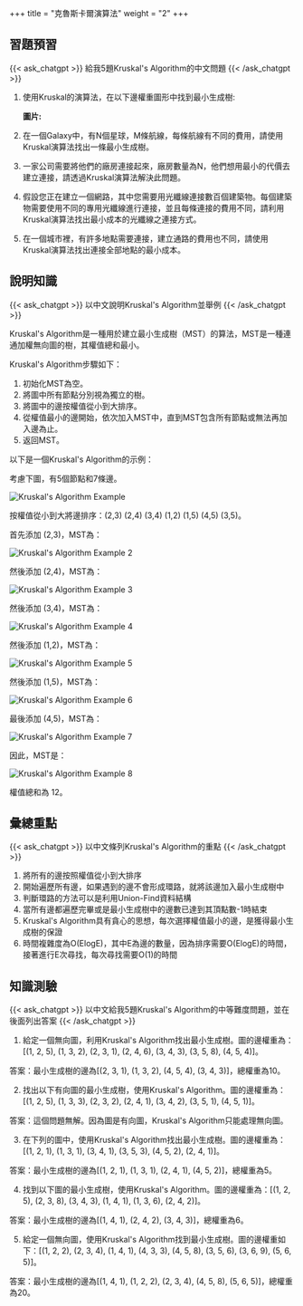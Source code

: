 +++
title = "克魯斯卡爾演算法"
weight = "2"
+++
## 習題預習
{{< ask_chatgpt >}}
給我5題Kruskal's Algorithm的中文問題
{{< /ask_chatgpt >}}



1. 使用Kruskal的演算法，在以下邊權重圖形中找到最小生成樹:
      
      **圖片:**

2. 在一個Galaxy中，有N個星球，M條航線，每條航線有不同的費用，請使用Kruskal演算法找出一條最小生成樹。

3. 一家公司需要將他們的廠房連接起來，廠房數量為N，他們想用最小的代價去建立連接，請透過Kruskal演算法解決此問題。

4. 假設您正在建立一個網路，其中您需要用光纖線連接數百個建築物。每個建築物需要使用不同的專用光纖線進行連接，並且每條連接的費用不同，請利用Kruskal演算法找出最小成本的光纖線之連接方式。

5. 在一個城市裡，有許多地點需要連接，建立通路的費用也不同，請使用Kruskal演算法找出連接全部地點的最小成本。   

## 說明知識
{{< ask_chatgpt >}}
以中文說明Kruskal's Algorithm並舉例
{{< /ask_chatgpt >}}



Kruskal's Algorithm是一種用於建立最小生成樹（MST）的算法，MST是一種連通加權無向圖的樹，其權值總和最小。

Kruskal's Algorithm步驟如下：

1. 初始化MST為空。
2. 將圖中所有節點分別視為獨立的樹。
3. 將圖中的邊按權值從小到大排序。
4. 從權值最小的邊開始，依次加入MST中，直到MST包含所有節點或無法再加入邊為止。
5. 返回MST。

以下是一個Kruskal's Algorithm的示例：

考慮下圖，有5個節點和7條邊。

![Kruskal's Algorithm Example](https://i.imgur.com/4Lf6ZCd.png)

按權值從小到大將邊排序：(2,3) (2,4) (3,4) (1,2) (1,5) (4,5) (3,5)。

首先添加 (2,3)，MST為：

![Kruskal's Algorithm Example 2](https://i.imgur.com/2Xg20s1.png)

然後添加 (2,4)，MST為：

![Kruskal's Algorithm Example 3](https://i.imgur.com/YKmGv8t.png)

然後添加 (3,4)，MST為：

![Kruskal's Algorithm Example 4](https://i.imgur.com/ZbWjKFF.png)

然後添加 (1,2)，MST為：

![Kruskal's Algorithm Example 5](https://i.imgur.com/zBlEwS1.png)

然後添加 (1,5)，MST為：

![Kruskal's Algorithm Example 6](https://i.imgur.com/UyNZ059.png)

最後添加 (4,5)，MST為：

![Kruskal's Algorithm Example 7](https://i.imgur.com/eR5G177.png)

因此，MST是：

![Kruskal's Algorithm Example 8](https://i.imgur.com/JQuSkKj.png)

權值總和為 12。   

## 彙總重點
{{< ask_chatgpt >}}
以中文條列Kruskal's Algorithm的重點
{{< /ask_chatgpt >}}



1. 將所有的邊按照權值從小到大排序
2. 開始遍歷所有邊，如果遇到的邊不會形成環路，就將該邊加入最小生成樹中
3. 判斷環路的方法可以是利用Union-Find資料結構
4. 當所有邊都遍歷完畢或是最小生成樹中的邊數已達到其頂點數-1時結束
5. Kruskal's Algorithm具有貪心的思想，每次選擇權值最小的邊，是獲得最小生成樹的保證
6. 時間複雜度為O(ElogE)，其中E為邊的數量，因為排序需要O(ElogE)的時間，接著進行E次尋找，每次尋找需要O(1)的時間   

## 知識測驗
{{< ask_chatgpt >}}
以中文給我5題Kruskal's Algorithm的中等難度問題，並在後面列出答案
{{< /ask_chatgpt >}}



1. 給定一個無向圖，利用Kruskal's Algorithm找出最小生成樹。圖的邊權重為：[(1, 2, 5), (1, 3, 2), (2, 3, 1), (2, 4, 6), (3, 4, 3), (3, 5, 8), (4, 5, 4)]。

答案：最小生成樹的邊為[(2, 3, 1), (1, 3, 2), (4, 5, 4), (3, 4, 3)]，總權重為10。

2. 找出以下有向圖的最小生成樹，使用Kruskal's Algorithm。圖的邊權重為：[(1, 2, 5), (1, 3, 3), (2, 3, 2), (2, 4, 1), (3, 4, 2), (3, 5, 1), (4, 5, 1)]。

答案：這個問題無解。因為圖是有向圖，Kruskal's Algorithm只能處理無向圖。

3. 在下列的圖中，使用Kruskal's Algorithm找出最小生成樹。圖的邊權重為：[(1, 2, 1), (1, 3, 1), (3, 4, 1), (3, 5, 3), (4, 5, 2), (2, 4, 1)]。

答案：最小生成樹的邊為[(1, 2, 1), (1, 3, 1), (2, 4, 1), (4, 5, 2)]，總權重為5。

4. 找到以下圖的最小生成樹，使用Kruskal's Algorithm。圖的邊權重為：[(1, 2, 5), (2, 3, 8), (3, 4, 3), (1, 4, 1), (1, 3, 6), (2, 4, 2)]。

答案：最小生成樹的邊為[(1, 4, 1), (2, 4, 2), (3, 4, 3)]，總權重為6。

5. 給定一個無向圖，使用Kruskal's Algorithm找到最小生成樹。圖的邊權重如下：[(1, 2, 2), (2, 3, 4), (1, 4, 1), (4, 3, 3), (4, 5, 8), (3, 5, 6), (3, 6, 9), (5, 6, 5)]。

答案：最小生成樹的邊為[(1, 4, 1), (1, 2, 2), (2, 3, 4), (4, 5, 8), (5, 6, 5)]，總權重為20。   

